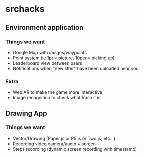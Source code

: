 # srchacks

## Environment application 

### Things we want
- Google Map with images/waypoints
- Point system (ie 1pt = picture, 10pts = picking up) 
- Leaderboard view between users
- Notifications when "new litter" have been uploaded near you

### Extra
- Web AR to make the game more interactive
- Image recognition to check what trash it is 

## Drawing App

### Things we want
- Vector/Drawing (Paper.js or P5.js or Two.js, etc...)
- Recording video camera/audio + screen
- Steps recording (dynamic screen recording with timestamp)